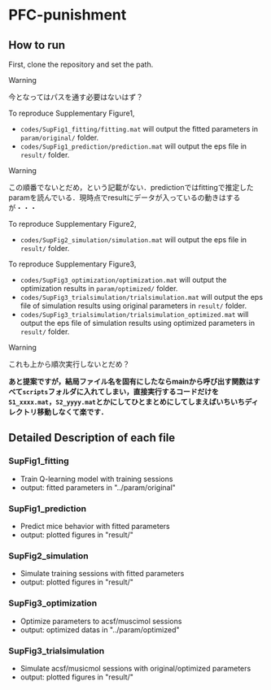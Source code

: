 # PFC-punishment
## How to run
First, clone the repository and set the path.  
> [!WARNING]
> 今となってはパスを通す必要はないはず？
> 
To reproduce Supplementary Figure1,   
* `codes/SupFig1_fitting/fitting.mat` will output the fitted parameters in `param/original/` folder.   
* `codes/SupFig1_prediction/prediction.mat` will output the eps file in `result/` folder.
> [!WARNING]
> この順番でないとだめ，という記載がない．predictionではfittingで推定したparamを読んでいる．現時点でresultにデータが入っているの動きはするが・・・

To reproduce Supplementary Figure2,  
* `codes/SupFig2_simulation/simulation.mat` will output the eps file in `result/` folder.

To reproduce Supplementary Figure3,  
* `codes/SupFig3_optimization/optimization.mat` will output the optimization results in `param/optimized/` folder.  
* `codes/SupFig3_trialsimulation/trialsimulation.mat` will output the eps file of simulation results using original parameters in `result/` folder.  
* `codes/SupFig3_trialsimulation/trialsimulation_optimized.mat` will output the eps file of simulation results using optimized parameters in `result/` folder.  
> [!WARNING]
> これも上から順次実行しないとだめ？

**あと提案ですが，結局ファイル名を固有にしたならmainから呼び出す関数はすべて`scripts`フォルダに入れてしまい，直接実行するコードだけを`S1_xxxx.mat`，`S2_yyyy.mat`とかにしてひとまとめにしてしまえばいちいちディレクトリ移動しなくて楽です．**

## Detailed Description of each file
### SupFig1_fitting
* Train Q-learning model with training sessions  
* output: fitted parameters in "../param/original"  
  
### SupFig1_prediction
* Predict mice behavior with fitted parameters  
* output: plotted figures in "result/"  
  
### SupFig2_simulation
* Simulate training sessions with fitted parameters  
* output: plotted figures in "result/"  

### SupFig3_optimization
* Optimize parameters to acsf/muscimol sessions  
* output: optimized datas in "../param/optimized"  
  
### SupFig3_trialsimulation
* Simulate acsf/musicmol sessions with original/optimized parameters  
* output: plotted figures in "result/"  
